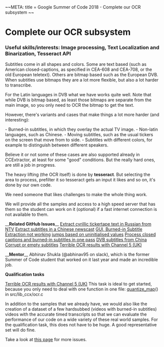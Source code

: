 \~\~META: title = Google Summer of Code 2018 - Complete our OCR
subsystem \~\~

# Complete our OCR subsystem

### Useful skills/interests: Image processing, Text Localization and Binarization, Tesseract API

Subtitles come in all shapes and colors. Some are text based (such as
American closed-captions, as specified in CEA-608 and CEA-708, or the
old European teletext). Others are bitmap based such as the European
DVB. When subtitles use bitmaps they are a lot more flexible, but also a
lot harder to transcribe.

For the Latin languages in DVB what we have works quite well. Note that
while DVB is bitmap based, as least those bitmaps are separate from the
main image, so you only need to OCR the bitmap to get the text.

However, there's variants and cases that make things a lot more harder
(and interesting):

\- Burned-in subtitles, in which they overlay the actual TV image. -
Non-latin languages, such as Chinese. - Moving subtitles, such as
the usual tickers on the screen that move from to side. - Subtitles
with different colors, for example to distinguish between different
speakers.

Believe it or not some of these cases are also supported already in
CCExtractor, at least for some "good" conditions. But the really hard
ones, are still a job in progress.

The heavy lifting (the OCR itself) is done by **tesseract**. But
selecting the area to process, prefilter it so tesseract gets an input
it likes and so on, it's done by our own code.

We need someone that likes challenges to make the whole thing work.

We will provide all the samples and access to a high speed server that
has them so the student can work on it (optional) if a fast internet
connection is not available to them.

\_\_**Related GitHub Issues**\_\_ [Extract cyrillic tickertape
text in Russian from
NTV](https://github.com/CCExtractor/ccextractor/issues/923)
[Extract subtitles in a Chinese
newscast](https://github.com/CCExtractor/ccextractor/issues/918)
[GUI, Burned-in Subtitle Extraction not
working](https://github.com/CCExtractor/ccextractor/issues/806)
[jumps based on uninitialised
values](https://github.com/CCExtractor/ccextractor/issues/662)
[Process closed captions and burned-in subtitles in one
pass](https://github.com/CCExtractor/ccextractor/issues/726)
[DVB subtitles from
China](https://github.com/CCExtractor/ccextractor/issues/224)
[Corrupt or empty
subtitles](https://github.com/CCExtractor/ccextractor/issues/243)
[Terrible OCR results with Channel 5
(UK)](https://github.com/CCExtractor/ccextractor/issues/929)

\_\_**Mentor**\_\_ Abhinav Shukla (\@abhinav95 on slack), which
is the former Summer of Code student that worked on it last year and
made an incredible job.

 **Qualification tasks**

[Terrible OCR results with Channel 5
(UK)](https://github.com/CCExtractor/ccextractor/issues/929)
This task is ideal to get started, because you only need to deal with
one function in one file:
[quantize\_map](https://github.com/CCExtractor/ccextractor/blob/930ca716ca0bdae629ddd170abbcc2ad75472422/src/lib_ccx/ocr.c)()
in src/lib\_ccx/ocr.c

In addition to the samples that we already have, we would also like the
creation of a dataset of a few hardsubbed (videos with burned-in
subtitles) videos with the accurate timed transcripts so that we can
evaluate the performance of our code on a wide variety of these real
world samples. For the qualification task, this does not have to be
huge. A good representative set will do fine.

Take a look at [this
page](https://ccextractor.org/public/gsoc/takehome) for more
issues.
